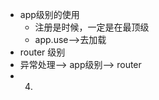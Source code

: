 <!--
 * @Description  : 
 * @Author       : pacino
 * @Date         : 2021-07-20 16:29:23
 * @LastEditTime : 2021-07-20 16:36:06
 * @LastEditors  : pacino
-->

- app级别的使用
  + 注册是时候，一定是在最顶级
  + app.use-->去加载
- router 级别
- 异常处理--> app级别--> router
- 4.